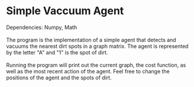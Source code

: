 # Simple Vaccuum Agent
Dependencies: Numpy, Math<br/><br/>
The program is the implementation of a simple agent that detects and vacuums the nearest dirt spots in a graph matrix. The agent is represented by the letter "A" and "1" is the spot of dirt.<br/><br/>
Running the program will print out the current graph, the cost function, as well as the most recent action of the agent. Feel free to change the positions of the agent and the spots of dirt.
